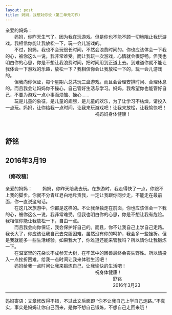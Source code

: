 ```yaml
---
layout: post
title: 妈妈，我想对你说（第二单元习作）
---
```



亲爱的妈妈：  
　　妈妈，你昨天生气了。因为我在玩游戏。但是你也不能不顾一切地阻止我玩游戏。我相信你能让我放松一下，玩一会儿游戏的。  
　　不过，妈妈，我也不会玩很长时间，不然会浪费时间的。你也应该体会一下我的心，被你这么一说，我非常难受。而让我玩一次游戏，心情就会很舒畅。但我也明白你的心思，你是不想让我浪费时间，把时间用到正道上去。到难道你就不能让我体会一下游戏的乐趣，放松一下？我相信你会让我放松一下的，玩一会儿游戏的。  
　　但我向你保证，每个星期六总共玩三盘游戏。而且会合理安排时间、合理休息的。而且我会让妈妈你不操心，自己管好生活与学习。妈妈，我希望你也能管好自己，不要为游戏一点小事而烦恼、操心……  
　　玩是儿童的象征，是儿童的翅膀，是儿童的欢乐，为了让学习不枯燥，请投入一点玩。妈妈，让你给我一点时间，让我来玩游戏吧！让我来放松，让我愉快吧！
　　　　　　　　　　　　　　　　　　　　祝妈妈身体健康！  

　　　　　　　　　　　　　　　　　　　　　　　　舒铭  
　　　　　　　　　　　　　　　　　　　　　　　　2016年3月19  
---

### （修改稿）
亲爱的妈妈：
　　妈妈，你昨天陪我去玩。在旅游时，我走得快了一点，你跟不上我的脚步。你就不分青红皂白地斥责我，一定让我跟你同步走，不能走在最前面，你一直说这句话。  
　　在这几次旅游中，你都是这样的。不让我单独走在前面，你也应该体会一下我的心，被你这么一说，我非常难受。但我也明白你的心思，你是不想让我有危险。我相信你能让我放松一下，自由一点。  
　　而且我会向你保证，我会保护好自己的。而且，你不让我自己上学自己走路。我长大了，你应该让我自己去克服困难，虽然没有你的呵护，我会多一些挫折。但是我就能多一些生活经验。如果我大了，你难道还能来管我吗？所以请你让我锻炼一下。  
　　在温室里的花朵长不成参天大树，在牢笼中的困兽最终会丧失野性。所以请投入一点挫折困难。给我一点时间让我来体验生活吧！  
　　妈妈给我一点时间让我来锻炼自己，让我愉快的生活吧！  
　　　　　　　　　　　　　　　　　　　　祝身体健康！
　　　　　　　　　　　　　　　　　　　　　　　　舒铭
　　　　　　　　　　　　　　　　　　　　　　　　2016年3月23

---
妈妈寄语：文章修改得不错，不过此文后面即 “你不让我自己上学自己走路。”不真实，事实是妈妈让你自己回来，是你不想自己锻炼，不想自己走回来哦！  
